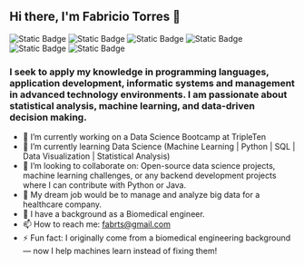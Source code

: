 ## Hi there, I'm Fabricio Torres 👋 


<!-- **FabrTs/FabrTs** is a ✨ _special_ ✨ repository because its `README.md` (this file) appears on your GitHub profile.

Here are some ideas to get you started: -->
![Static Badge](https://img.shields.io/badge/Python(numpy%2C%20pandas%2C%20Scikit--learn)-2249cb?style=for-the-badge)
![Static Badge](https://img.shields.io/badge/machine%20learning-orange?style=for-the-badge)
![Static Badge](https://img.shields.io/badge/data%20science-f7db2f?style=for-the-badge)
![Static Badge](https://img.shields.io/badge/SQL-26761f?style=for-the-badge)
![Static Badge](https://img.shields.io/badge/javascript-912cc6?style=for-the-badge)
![Static Badge](https://img.shields.io/badge/java-db1c24?style=for-the-badge)



### I seek to apply my knowledge in programming languages, application development, informatic systems and management in advanced technology environments. I am passionate about statistical analysis, machine learning, and data-driven decision making.

- 🔭 I’m currently working on a Data Science Bootcamp at TripleTen
- 🌱 I’m currently learning Data Science (Machine Learning | Python | SQL | Data Visualization | Statistical Analysis)
- 👯 I’m looking to collaborate on: Open-source data science projects, machine learning challenges, or any backend development projects where I can contribute with Python or Java.
- 🤔 My dream job would be to manage and analyze big data for a healthcare company.
- 💬 I have a background as a Biomedical engineer.
- 📫 How to reach me: fabrts@gmail.com
- ⚡ Fun fact: I originally come from a biomedical engineering background — now I help machines learn instead of fixing them!
